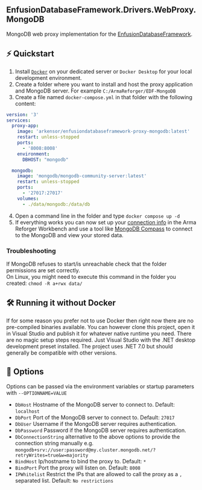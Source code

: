 ## EnfusionDatabaseFramework.Drivers.WebProxy.MongoDB
MongoDB web proxy implementation for the [EnfusionDatabaseFramework](https://github.com/Arkensor/EnfusionDatabaseFramework).

## ⚡ Quickstart
1. Install [`Docker`](https://www.docker.com) on your dedicated server or `Docker Desktop` for your local development environment.
2. Create a folder where you want to install and host the proxy application and MongoDB server. For example `C:/ArmaReforger/EDF-MongoDB`
3. Create a file named `docker-compose.yml` in that folder with the following content:
```yml
version: '3'
services:
  proxy-app:
    image: 'arkensor/enfusiondatabaseframework-proxy-mongodb:latest'
    restart: unless-stopped
    ports:
      - '8008:8008'
    environment:
      DBHOST: "mongodb"

  mongodb:
    image: 'mongodb/mongodb-community-server:latest'
    restart: unless-stopped
    ports:
      - '27017:27017'
    volumes:
      - ./data/mongodb:/data/db
```
4. Open a command line in the folder and type `docker compose up -d`
5. If everything works you can now set up your [connection info](https://github.com/Arkensor/EnfusionDatabaseFramework/blob/armareforger/docs/drivers/proxy-mongodb.md) in the Arma Reforger Workbench and use a tool like [MongoDB Compass](https://www.mongodb.com/try/download/compass) to connect to the MongoDB and view your stored data.

### Troubleshooting
If MongoDB refuses to start/is unreachable check that the folder permissions are set correctly.  
On Linux, you might need to execute this command in the folder you created: `chmod -R a+rwx data/`

## 🛠️ Running it without Docker
If for some reason you prefer not to use Docker then right now there are no pre-compiled binaries available. You can however clone this project, open it in Visual Studio and publish it for whatever native runtime you need.
There are no magic setup steps required. Just Visual Studio with the .NET desktop development preset installed. The project uses .NET 7.0 but should generally be compatible with other versions.

## 📖 Options
Options can be passed via the environment variables or startup parameters with `--OPTIONNAME=VALUE`
- `DbHost` Hostname of the MongoDB server to connect to. Default: `localhost` 
- `DbPort` Port of the MongoDB server to connect to. Default: `27017` 
- `DbUser` Username if the MongoDB server requires authentication. 
- `DbPassword` Password if the MongoDB server requires authentication. 
- `DbConnectionString` alternative to the above options to provide the connection string manually e.g. `mongodb+srv://user:password@my.cluster.mongodb.net/?retryWrites=true&w=majority`
- `BindHost` Ip/hostname to bind the proxy to. Default: `*` 
- `BindPort` Port the proxy will listen on. Default: `8008` 
- `IPWhitelist` Restrict the IPs that are allowed to call the proxy as a `,` separated list. Default: `No restrictions`
